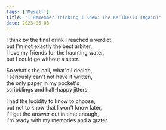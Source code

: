 ```yaml
---
tags: ['Myself']
title: "I Remember Thinking I Knew: The KK Thesis (Again)"
date: 2023-06-03
---
```


I think by the final drink I reached a verdict,  
but I'm not exactly the best arbiter,  
I love my friends for the haunting water,  
but I could go without a sitter.

So what's the call, what'd I decide,  
I seriously can't not have it written,  
the only paper in my pocket's  
scribblings and half-happy jitters.

I had the lucidity to know to choose,  
but not to know that I won't know later,  
I'll get the answer out in time enough,  
I'm ready with my memories and a grater.
